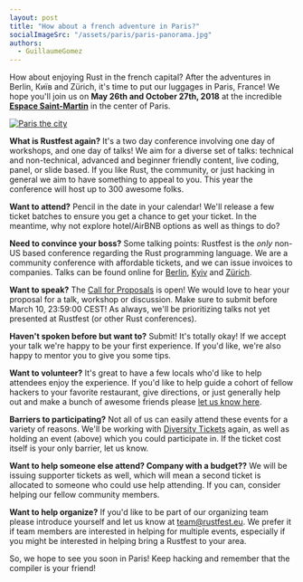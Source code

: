 ```yaml
---
layout: post
title: "How about a french adventure in Paris?"
socialImageSrc: "/assets/paris/paris-panorama.jpg"
authors:
  - GuillaumeGomez
---
```


How about enjoying Rust in the french capital? After the adventures in Berlin, Київ and Zürich, it's time to put our luggages in Paris, France! We hope you'll join us on **May 26th and October 27th, 2018** at the incredible [**Espace Saint-Martin**](http://espacesaintmartin.com/fr/contact/) in the center of Paris.

[![Paris the city](assets/paris/paris-panorama.jpg)](https://www.flickr.com/photos/)

**What is Rustfest again?** It's a two day conference involving one day of workshops, and one day of talks! We aim for a diverse set of talks: technical and non-technical, advanced and beginner friendly content, live coding, panel, or slide based. If you like Rust, the community, or just hacking in general we aim to have something to appeal to you. This year the conference will host up to 300 awesome folks.

**Want to attend?** Pencil in the date in your calendar! We'll release a few ticket batches to ensure you get a chance to get your ticket. In the meantime, why not explore hotel/AirBNB options as well as things to do?

**Need to convince your boss?** Some talking points: Rustfest is the *only* non-US based conference regarding the Rust programming language. We are a community conference with affordable tickets, and we can issue invoices to companies. Talks can be found online for [Berlin](https://www.youtube.com/watch?v=fI4RG_uq-WU&list=PL85XCvVPmGQh8nWR_Z-fTmPGsUWuzb-dn), [Kyiv](https://www.youtube.com/watch?v=AHprJNUCgQ0&list=PL85XCvVPmGQhvs1Rnet_24B-AI3YSM2YG) and [Zürich](https://www.youtube.com/watch?v=jywiVWKm1TI&list=PL85XCvVPmGQj9mqbJizw-zi-EhcpS5jTP).

<!-- change limit date? -->
**Want to speak?** The [Call for Proposals](https://cfp.rustfest.eu/) is open! We would love to hear your proposal for a talk, workshop or discussion. Make sure to submit before March 10, 23:59:00 CEST! As always, we'll be prioritizing talks not yet presented at Rustfest (or other Rust conferences).

**Haven't spoken before but want to?** Submit! It's totally okay! If we accept your talk we're happy to be your first experience. If you'd like, we're also happy to mentor you to give you some tips.

**Want to volunteer?** It's great to have a few locals who'd like to help attendees enjoy the experience. If you'd like to help guide a cohort of fellow hackers to your favorite restaurant, give directions, or just generally help out and make a bunch of awesome friends please [let us know here](https://github.com/RustFestEU/blog.rustfest.eu/issues/12).


**Barriers to participating?** Not all of us can easily attend these events for a variety of reasons. We'll be working with [Diversity Tickets](https://diversitytickets.org/) again, as well as holding an event (above) which you could participate in. If the ticket cost itself is your only barrier, let us know.

**Want to help someone else attend? Company with a budget??** We will be issuing supporter tickets as well, which will mean a second ticket is allocated to someone who could use help attending. If you can, consider helping our fellow community members.

**Want to help organize?** If you'd like to be part of our organizing team please introduce yourself and let us know at [team@rustfest.eu](mailto:team@rustfest.eu). We prefer it if team members are interested in helping for multiple events, especially if you might be interested in helping bring a Rustfest to your area.

So, we hope to see you soon in Paris! Keep hacking and remember that the compiler is your friend!
